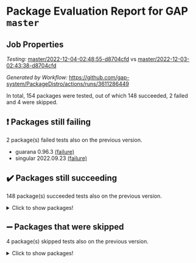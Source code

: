 # Package Evaluation Report for GAP `master`

## Job Properties

*Testing:* [master/2022-12-04-02:48:55-d8704cfd](https://github.com/gap-system/PackageDistro/blob/data/reports/master/2022-12-04-02:48:55-d8704cfd) vs [master/2022-12-03-02:43:38-d8704cfd](https://github.com/gap-system/PackageDistro/blob/data/reports/master/2022-12-03-02:43:38-d8704cfd)

*Generated by Workflow:* https://github.com/gap-system/PackageDistro/actions/runs/3611286449

In total, 154 packages were tested, out of which 148 succeeded, 2 failed and 4 were skipped.

## :exclamation: Packages still failing

2 package(s) failed tests also on the previous version.
- guarana 0.96.3 [(failure)](https://github.com/gap-system/PackageDistro/actions/runs/3611286449/jobs/6085735609)
- singular 2022.09.23 [(failure)](https://github.com/gap-system/PackageDistro/actions/runs/3611286449/jobs/6085738687)

## :heavy_check_mark: Packages still succeeding

148 package(s) succeeded tests also on the previous version.
<details><summary>Click to show packages!</summary>

- 4ti2interface 2022.09-01 [(success)](https://github.com/gap-system/PackageDistro/actions/runs/3611286449/jobs/6085733078)
- ace 5.6.1 [(success)](https://github.com/gap-system/PackageDistro/actions/runs/3611286449/jobs/6085733149)
- aclib 1.3.2 [(success)](https://github.com/gap-system/PackageDistro/actions/runs/3611286449/jobs/6085733188)
- agt 0.3 [(success)](https://github.com/gap-system/PackageDistro/actions/runs/3611286449/jobs/6085733231)
- alnuth 3.2.1 [(success)](https://github.com/gap-system/PackageDistro/actions/runs/3611286449/jobs/6085733268)
- anupq 3.2.6 [(success)](https://github.com/gap-system/PackageDistro/actions/runs/3611286449/jobs/6085733307)
- atlasrep 2.1.6 [(success)](https://github.com/gap-system/PackageDistro/actions/runs/3611286449/jobs/6085733347)
- autodoc 2022.10.20 [(success)](https://github.com/gap-system/PackageDistro/actions/runs/3611286449/jobs/6085733387)
- automata 1.15 [(success)](https://github.com/gap-system/PackageDistro/actions/runs/3611286449/jobs/6085733420)
- automgrp 1.3.2 [(success)](https://github.com/gap-system/PackageDistro/actions/runs/3611286449/jobs/6085733455)
- autpgrp 1.11 [(success)](https://github.com/gap-system/PackageDistro/actions/runs/3611286449/jobs/6085733484)
- cap 2022.11-26 [(success)](https://github.com/gap-system/PackageDistro/actions/runs/3611286449/jobs/6085733519)
- caratinterface 2.3.4 [(success)](https://github.com/gap-system/PackageDistro/actions/runs/3611286449/jobs/6085733554)
- cddinterface 2022.11.01 [(success)](https://github.com/gap-system/PackageDistro/actions/runs/3611286449/jobs/6085733588)
- circle 1.6.5 [(success)](https://github.com/gap-system/PackageDistro/actions/runs/3611286449/jobs/6085733628)
- classicpres 1.22 [(success)](https://github.com/gap-system/PackageDistro/actions/runs/3611286449/jobs/6085733660)
- cohomolo 1.6.10 [(success)](https://github.com/gap-system/PackageDistro/actions/runs/3611286449/jobs/6085733710)
- congruence 1.2.4 [(success)](https://github.com/gap-system/PackageDistro/actions/runs/3611286449/jobs/6085733749)
- corelg 1.56 [(success)](https://github.com/gap-system/PackageDistro/actions/runs/3611286449/jobs/6085733795)
- crime 1.6 [(success)](https://github.com/gap-system/PackageDistro/actions/runs/3611286449/jobs/6085733834)
- crisp 1.4.5 [(success)](https://github.com/gap-system/PackageDistro/actions/runs/3611286449/jobs/6085733886)
- crypting 0.10.4 [(success)](https://github.com/gap-system/PackageDistro/actions/runs/3611286449/jobs/6085733943)
- cryst 4.1.25 [(success)](https://github.com/gap-system/PackageDistro/actions/runs/3611286449/jobs/6085733994)
- crystcat 1.1.10 [(success)](https://github.com/gap-system/PackageDistro/actions/runs/3611286449/jobs/6085734042)
- ctbllib 1.3.4 [(success)](https://github.com/gap-system/PackageDistro/actions/runs/3611286449/jobs/6085734095)
- cubefree 1.19 [(success)](https://github.com/gap-system/PackageDistro/actions/runs/3611286449/jobs/6085734170)
- curlinterface 2.3.1 [(success)](https://github.com/gap-system/PackageDistro/actions/runs/3611286449/jobs/6085734219)
- cvec 2.7.6 [(success)](https://github.com/gap-system/PackageDistro/actions/runs/3611286449/jobs/6085734274)
- datastructures 0.3.0 [(success)](https://github.com/gap-system/PackageDistro/actions/runs/3611286449/jobs/6085734321)
- deepthought 1.0.6 [(success)](https://github.com/gap-system/PackageDistro/actions/runs/3611286449/jobs/6085734375)
- design 1.7 [(success)](https://github.com/gap-system/PackageDistro/actions/runs/3611286449/jobs/6085734433)
- difsets 2.3.1 [(success)](https://github.com/gap-system/PackageDistro/actions/runs/3611286449/jobs/6085734491)
- digraphs 1.6.0 [(success)](https://github.com/gap-system/PackageDistro/actions/runs/3611286449/jobs/6085734559)
- edim 1.3.6 [(success)](https://github.com/gap-system/PackageDistro/actions/runs/3611286449/jobs/6085734614)
- example 4.3.2 [(success)](https://github.com/gap-system/PackageDistro/actions/runs/3611286449/jobs/6085734674)
- examplesforhomalg 2022.11-01 [(success)](https://github.com/gap-system/PackageDistro/actions/runs/3611286449/jobs/6085734723)
- factint 1.6.3 [(success)](https://github.com/gap-system/PackageDistro/actions/runs/3611286449/jobs/6085734762)
- ferret 1.0.9 [(success)](https://github.com/gap-system/PackageDistro/actions/runs/3611286449/jobs/6085734812)
- fga 1.4.0 [(success)](https://github.com/gap-system/PackageDistro/actions/runs/3611286449/jobs/6085734848)
- fining 1.5.1 [(success)](https://github.com/gap-system/PackageDistro/actions/runs/3611286449/jobs/6085734879)
- float 1.0.3 [(success)](https://github.com/gap-system/PackageDistro/actions/runs/3611286449/jobs/6085734924)
- format 1.4.3 [(success)](https://github.com/gap-system/PackageDistro/actions/runs/3611286449/jobs/6085734949)
- forms 1.2.9 [(success)](https://github.com/gap-system/PackageDistro/actions/runs/3611286449/jobs/6085734975)
- fplsa 1.2.5 [(success)](https://github.com/gap-system/PackageDistro/actions/runs/3611286449/jobs/6085735007)
- fr 2.4.11 [(success)](https://github.com/gap-system/PackageDistro/actions/runs/3611286449/jobs/6085735044)
- francy 1.2.5 [(success)](https://github.com/gap-system/PackageDistro/actions/runs/3611286449/jobs/6085735084)
- fwtree 1.3 [(success)](https://github.com/gap-system/PackageDistro/actions/runs/3611286449/jobs/6085735116)
- gapdoc 1.6.6 [(success)](https://github.com/gap-system/PackageDistro/actions/runs/3611286449/jobs/6085735158)
- gauss 2022.11-01 [(success)](https://github.com/gap-system/PackageDistro/actions/runs/3611286449/jobs/6085735195)
- gaussforhomalg 2022.08-03 [(success)](https://github.com/gap-system/PackageDistro/actions/runs/3611286449/jobs/6085735233)
- gbnp 1.0.5 [(success)](https://github.com/gap-system/PackageDistro/actions/runs/3611286449/jobs/6085735270)
- generalizedmorphismsforcap 2022.11-01 [(success)](https://github.com/gap-system/PackageDistro/actions/runs/3611286449/jobs/6085735320)
- genss 1.6.8 [(success)](https://github.com/gap-system/PackageDistro/actions/runs/3611286449/jobs/6085735362)
- gradedmodules 2022.09-02 [(success)](https://github.com/gap-system/PackageDistro/actions/runs/3611286449/jobs/6085735401)
- gradedringforhomalg 2022.11-01 [(success)](https://github.com/gap-system/PackageDistro/actions/runs/3611286449/jobs/6085735444)
- grape 4.8.5 [(success)](https://github.com/gap-system/PackageDistro/actions/runs/3611286449/jobs/6085735489)
- groupoids 1.71 [(success)](https://github.com/gap-system/PackageDistro/actions/runs/3611286449/jobs/6085735529)
- grpconst 2.6.3 [(success)](https://github.com/gap-system/PackageDistro/actions/runs/3611286449/jobs/6085735562)
- guava 3.17 [(success)](https://github.com/gap-system/PackageDistro/actions/runs/3611286449/jobs/6085735646)
- hap 1.47 [(success)](https://github.com/gap-system/PackageDistro/actions/runs/3611286449/jobs/6085735685)
- hapcryst 0.1.15 [(success)](https://github.com/gap-system/PackageDistro/actions/runs/3611286449/jobs/6085735723)
- hecke 1.5.3 [(success)](https://github.com/gap-system/PackageDistro/actions/runs/3611286449/jobs/6085735756)
- help 3.5 [(success)](https://github.com/gap-system/PackageDistro/actions/runs/3611286449/jobs/6085735799)
- homalg 2022.11-01 [(success)](https://github.com/gap-system/PackageDistro/actions/runs/3611286449/jobs/6085735828)
- homalgtocas 2022.11-02 [(success)](https://github.com/gap-system/PackageDistro/actions/runs/3611286449/jobs/6085735886)
- idrel 2.44 [(success)](https://github.com/gap-system/PackageDistro/actions/runs/3611286449/jobs/6085735952)
- images 1.3.1 [(success)](https://github.com/gap-system/PackageDistro/actions/runs/3611286449/jobs/6085736016)
- intpic 0.3.0 [(success)](https://github.com/gap-system/PackageDistro/actions/runs/3611286449/jobs/6085736057)
- io 4.8.0 [(success)](https://github.com/gap-system/PackageDistro/actions/runs/3611286449/jobs/6085736093)
- io_forhomalg 2022.11-01 [(success)](https://github.com/gap-system/PackageDistro/actions/runs/3611286449/jobs/6085736153)
- irredsol 1.4.4 [(success)](https://github.com/gap-system/PackageDistro/actions/runs/3611286449/jobs/6085736199)
- json 2.1.1 [(success)](https://github.com/gap-system/PackageDistro/actions/runs/3611286449/jobs/6085736252)
- jupyterkernel 1.4.1 [(success)](https://github.com/gap-system/PackageDistro/actions/runs/3611286449/jobs/6085736309)
- jupyterviz 1.5.6 [(success)](https://github.com/gap-system/PackageDistro/actions/runs/3611286449/jobs/6085736383)
- kan 1.34 [(success)](https://github.com/gap-system/PackageDistro/actions/runs/3611286449/jobs/6085736437)
- kbmag 1.5.10 [(success)](https://github.com/gap-system/PackageDistro/actions/runs/3611286449/jobs/6085736502)
- laguna 3.9.5 [(success)](https://github.com/gap-system/PackageDistro/actions/runs/3611286449/jobs/6085736568)
- liealgdb 2.2.1 [(success)](https://github.com/gap-system/PackageDistro/actions/runs/3611286449/jobs/6085736619)
- liepring 2.8 [(success)](https://github.com/gap-system/PackageDistro/actions/runs/3611286449/jobs/6085736671)
- liering 2.4.2 [(success)](https://github.com/gap-system/PackageDistro/actions/runs/3611286449/jobs/6085736731)
- linearalgebraforcap 2022.11-07 [(success)](https://github.com/gap-system/PackageDistro/actions/runs/3611286449/jobs/6085736783)
- localizeringforhomalg 2022.11-01 [(success)](https://github.com/gap-system/PackageDistro/actions/runs/3611286449/jobs/6085736838)
- loops 3.4.3 [(success)](https://github.com/gap-system/PackageDistro/actions/runs/3611286449/jobs/6085736885)
- lpres 1.0.3 [(success)](https://github.com/gap-system/PackageDistro/actions/runs/3611286449/jobs/6085736935)
- majoranaalgebras 1.5 [(success)](https://github.com/gap-system/PackageDistro/actions/runs/3611286449/jobs/6085736975)
- mapclass 1.4.6 [(success)](https://github.com/gap-system/PackageDistro/actions/runs/3611286449/jobs/6085737024)
- matgrp 0.70 [(success)](https://github.com/gap-system/PackageDistro/actions/runs/3611286449/jobs/6085737066)
- matricesforhomalg 2022.11-03 [(success)](https://github.com/gap-system/PackageDistro/actions/runs/3611286449/jobs/6085737115)
- modisom 2.5.3 [(success)](https://github.com/gap-system/PackageDistro/actions/runs/3611286449/jobs/6085737157)
- modulepresentationsforcap 2022.11-02 [(success)](https://github.com/gap-system/PackageDistro/actions/runs/3611286449/jobs/6085737196)
- modules 2022.11-01 [(success)](https://github.com/gap-system/PackageDistro/actions/runs/3611286449/jobs/6085737230)
- monoidalcategories 2022.11-05 [(success)](https://github.com/gap-system/PackageDistro/actions/runs/3611286449/jobs/6085737311)
- nconvex 2022.09-01 [(success)](https://github.com/gap-system/PackageDistro/actions/runs/3611286449/jobs/6085737344)
- nilmat 1.4.2 [(success)](https://github.com/gap-system/PackageDistro/actions/runs/3611286449/jobs/6085737379)
- nock 1.5 [(success)](https://github.com/gap-system/PackageDistro/actions/runs/3611286449/jobs/6085737411)
- normalizinterface 1.3.5 [(success)](https://github.com/gap-system/PackageDistro/actions/runs/3611286449/jobs/6085737454)
- nq 2.5.9 [(success)](https://github.com/gap-system/PackageDistro/actions/runs/3611286449/jobs/6085737496)
- numericalsgps 1.3.1 [(success)](https://github.com/gap-system/PackageDistro/actions/runs/3611286449/jobs/6085737526)
- openmath 11.5.1 [(success)](https://github.com/gap-system/PackageDistro/actions/runs/3611286449/jobs/6085737563)
- orb 4.9.0 [(success)](https://github.com/gap-system/PackageDistro/actions/runs/3611286449/jobs/6085737599)
- packagemanager 1.3.2 [(success)](https://github.com/gap-system/PackageDistro/actions/runs/3611286449/jobs/6085737631)
- patternclass 2.4.3 [(success)](https://github.com/gap-system/PackageDistro/actions/runs/3611286449/jobs/6085737669)
- permut 2.0.4 [(success)](https://github.com/gap-system/PackageDistro/actions/runs/3611286449/jobs/6085737706)
- polenta 1.3.10 [(success)](https://github.com/gap-system/PackageDistro/actions/runs/3611286449/jobs/6085737752)
- polymaking 0.8.6 [(success)](https://github.com/gap-system/PackageDistro/actions/runs/3611286449/jobs/6085737786)
- primgrp 3.4.2 [(success)](https://github.com/gap-system/PackageDistro/actions/runs/3611286449/jobs/6085737839)
- profiling 2.5.1 [(success)](https://github.com/gap-system/PackageDistro/actions/runs/3611286449/jobs/6085737888)
- qpa 1.34 [(success)](https://github.com/gap-system/PackageDistro/actions/runs/3611286449/jobs/6085737933)
- quagroup 1.8.3 [(success)](https://github.com/gap-system/PackageDistro/actions/runs/3611286449/jobs/6085737979)
- radiroot 2.9 [(success)](https://github.com/gap-system/PackageDistro/actions/runs/3611286449/jobs/6085738026)
- rcwa 4.7.0 [(success)](https://github.com/gap-system/PackageDistro/actions/runs/3611286449/jobs/6085738065)
- rds 1.8 [(success)](https://github.com/gap-system/PackageDistro/actions/runs/3611286449/jobs/6085738112)
- recog 1.4.2 [(success)](https://github.com/gap-system/PackageDistro/actions/runs/3611286449/jobs/6085738152)
- repndecomp 1.2.1 [(success)](https://github.com/gap-system/PackageDistro/actions/runs/3611286449/jobs/6085738191)
- repsn 3.1.0 [(success)](https://github.com/gap-system/PackageDistro/actions/runs/3611286449/jobs/6085738238)
- resclasses 4.7.3 [(success)](https://github.com/gap-system/PackageDistro/actions/runs/3611286449/jobs/6085738285)
- ringsforhomalg 2022.11-01 [(success)](https://github.com/gap-system/PackageDistro/actions/runs/3611286449/jobs/6085738324)
- sco 2022.09-01 [(success)](https://github.com/gap-system/PackageDistro/actions/runs/3611286449/jobs/6085738369)
- scscp 2.3.1 [(success)](https://github.com/gap-system/PackageDistro/actions/runs/3611286449/jobs/6085738430)
- semigroups 5.1.0 [(success)](https://github.com/gap-system/PackageDistro/actions/runs/3611286449/jobs/6085738481)
- sglppow 2.3 [(success)](https://github.com/gap-system/PackageDistro/actions/runs/3611286449/jobs/6085738544)
- sgpviz 0.999.5 [(success)](https://github.com/gap-system/PackageDistro/actions/runs/3611286449/jobs/6085738594)
- simpcomp 2.1.14 [(success)](https://github.com/gap-system/PackageDistro/actions/runs/3611286449/jobs/6085738640)
- sla 1.5.3 [(success)](https://github.com/gap-system/PackageDistro/actions/runs/3611286449/jobs/6085738741)
- smallgrp 1.5.1 [(success)](https://github.com/gap-system/PackageDistro/actions/runs/3611286449/jobs/6085738793)
- smallsemi 0.6.13 [(success)](https://github.com/gap-system/PackageDistro/actions/runs/3611286449/jobs/6085738843)
- sonata 2.9.5 [(success)](https://github.com/gap-system/PackageDistro/actions/runs/3611286449/jobs/6085738882)
- sophus 1.27 [(success)](https://github.com/gap-system/PackageDistro/actions/runs/3611286449/jobs/6085738917)
- spinsym 1.5.2 [(success)](https://github.com/gap-system/PackageDistro/actions/runs/3611286449/jobs/6085738962)
- standardff 0.9.4 [(success)](https://github.com/gap-system/PackageDistro/actions/runs/3611286449/jobs/6085738992)
- symbcompcc 1.3.2 [(success)](https://github.com/gap-system/PackageDistro/actions/runs/3611286449/jobs/6085739030)
- thelma 1.3 [(success)](https://github.com/gap-system/PackageDistro/actions/runs/3611286449/jobs/6085739068)
- tomlib 1.2.9 [(success)](https://github.com/gap-system/PackageDistro/actions/runs/3611286449/jobs/6085739102)
- toolsforhomalg 2022.10-01 [(success)](https://github.com/gap-system/PackageDistro/actions/runs/3611286449/jobs/6085739143)
- toric 1.9.5 [(success)](https://github.com/gap-system/PackageDistro/actions/runs/3611286449/jobs/6085739182)
- toricvarieties 2022.07.13 [(success)](https://github.com/gap-system/PackageDistro/actions/runs/3611286449/jobs/6085739222)
- transgrp 3.6.3 [(success)](https://github.com/gap-system/PackageDistro/actions/runs/3611286449/jobs/6085739266)
- ugaly 4.0.3 [(success)](https://github.com/gap-system/PackageDistro/actions/runs/3611286449/jobs/6085739307)
- unipot 1.5 [(success)](https://github.com/gap-system/PackageDistro/actions/runs/3611286449/jobs/6085739339)
- unitlib 4.1.0 [(success)](https://github.com/gap-system/PackageDistro/actions/runs/3611286449/jobs/6085739373)
- utils 0.78 [(success)](https://github.com/gap-system/PackageDistro/actions/runs/3611286449/jobs/6085739410)
- uuid 0.7 [(success)](https://github.com/gap-system/PackageDistro/actions/runs/3611286449/jobs/6085739436)
- walrus 0.9991 [(success)](https://github.com/gap-system/PackageDistro/actions/runs/3611286449/jobs/6085739466)
- wedderga 4.10.2 [(success)](https://github.com/gap-system/PackageDistro/actions/runs/3611286449/jobs/6085739503)
- xmod 2.88 [(success)](https://github.com/gap-system/PackageDistro/actions/runs/3611286449/jobs/6085739542)
- xmodalg 1.22 [(success)](https://github.com/gap-system/PackageDistro/actions/runs/3611286449/jobs/6085739576)
- yangbaxter 0.10.1 [(success)](https://github.com/gap-system/PackageDistro/actions/runs/3611286449/jobs/6085739607)
- zeromqinterface 0.14 [(success)](https://github.com/gap-system/PackageDistro/actions/runs/3611286449/jobs/6085739635)
</details>

## :heavy_minus_sign: Packages that were skipped

4 package(s) skipped tests also on the previous version.
<details><summary>Click to show packages!</summary>

- browse 1.8.18 [(skipped)](https://github.com/gap-system/PackageDistro/actions/runs/3611286449/jobs/6085662690)
- itc 1.5.1 [(skipped)](https://github.com/gap-system/PackageDistro/actions/runs/3611286449/jobs/6085662690)
- polycyclic 2.16 [(skipped)](https://github.com/gap-system/PackageDistro/actions/runs/3611286449/jobs/6085662690)
- xgap 4.31 [(skipped)](https://github.com/gap-system/PackageDistro/actions/runs/3611286449/jobs/6085662690)
</details>

